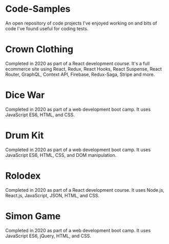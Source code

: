 # Code-Samples
An open repository of code projects I've enjoyed working on and bits of code I've found useful for coding tests.

# Crown Clothing
Completed in 2020 as part of a React development course. It's a full ecommerce site using React, Redux, React Hooks, React Suspense, React Router, GraphQL, Context API, Firebase, Redux-Saga, Stripe and more.

# Dice War
Completed in 2020 as part of a web development boot camp. It uses JavaScript ES6, HTML, and CSS.

# Drum Kit
Completed in 2020 as part of a web development boot camp. It uses JavaScript ES6, HTML, CSS, and DOM manipulation.

# Rolodex
Completed in 2020 as part of a React development course. It uses Node.js, React.js, JavaScript, JSON, HTML, and CSS.

# Simon Game
Completed in 2020 as part of a web development boot camp. It uses JavaScript ES6, jQuery, HTML, and CSS.

